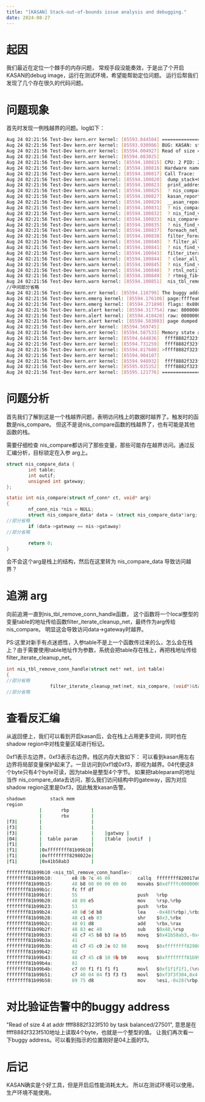 ```yaml
---
title: "[KASAN] Stack-out-of-bounds issue analysis and debugging."
date: 2024-08-27
---
```


# 起因

我们最近在定位一个棘手的内存问题， 常规手段没能奏效，于是出了个开启KASAN的debug image，运行在测试环境，希望能帮助定位问题。
运行后帮我们发现了几个存在很久的代码问题。

# 问题现象
首先时发现一例栈越界的问题。log如下：

```bash
Aug 24 02:21:56 Test-Dev kern.err kernel: [85593.844504] ==================================================================
Aug 24 02:21:56 Test-Dev kern.err kernel: [85593.930986] BUG: KASAN: stack-out-of-bounds in nis_compare+0x2db/0x360
Aug 24 02:21:56 Test-Dev kern.err kernel: [85594.004927] Read of size 4 at addr ffff8882f323f510 by task balanced/27501
Aug 24 02:21:56 Test-Dev kern.err kernel: [85594.083025]
Aug 24 02:21:56 Test-Dev kern.warn kernel: [85594.100815] CPU: 2 PID: 27501 Comm: balanced Tainted: G           O    4.14 #12
Aug 24 02:21:56 Test-Dev kern.warn kernel: [85594.100816] Hardware name: GIGABYTE MN32-EC1-F5/MN32-EC1-F5, BIOS F03 06/04/2019
Aug 24 02:21:56 Test-Dev kern.warn kernel: [85594.100817] Call Trace:
Aug 24 02:21:56 Test-Dev kern.warn kernel: [85594.100820]  dump_stack+0x57/0x6d
Aug 24 02:21:56 Test-Dev kern.warn kernel: [85594.100823]  print_address_description+0x74/0x238
Aug 24 02:21:56 Test-Dev kern.warn kernel: [85594.100825]  ? nis_compare+0x2db/0x360
Aug 24 02:21:56 Test-Dev kern.warn kernel: [85594.100827]  kasan_report_error.cold+0x8a/0x1cd
Aug 24 02:21:56 Test-Dev kern.warn kernel: [85594.100829]  __asan_report_load4_noabort+0x70/0x80
Aug 24 02:21:56 Test-Dev kern.warn kernel: [85594.100831]  ? nis_compare+0x2db/0x360
Aug 24 02:21:56 Test-Dev kern.warn kernel: [85594.100832]  ? nis_find_via_gw+0x180/0x180
Aug 24 02:21:56 Test-Dev kern.warn kernel: [85594.100833]  nis_compare+0x2db/0x360
Aug 24 02:21:56 Test-Dev kern.warn kernel: [85594.100835]  ? nis_find_via_gw+0x180/0x180
Aug 24 02:21:56 Test-Dev kern.warn kernel: [85594.100837]  foreach_net_only+0xab/0x100
Aug 24 02:21:56 Test-Dev kern.warn kernel: [85594.100838]  filter_foreachate_cleanup+0x179/0x270
Aug 24 02:21:56 Test-Dev kern.warn kernel: [85594.100840]  ? filter_alloc_hashtable+0x130/0x130
Aug 24 02:21:56 Test-Dev kern.warn kernel: [85594.100841]  ? nis_find_via_gw+0x180/0x180
Aug 24 02:21:56 Test-Dev kern.warn kernel: [85594.100843]  filter_iterate_cleanup_net+0xb6/0x110
Aug 24 02:21:56 Test-Dev kern.warn kernel: [85594.100844]  ? clear_all_conntrack_timeout+0xd0/0xd0
Aug 24 02:21:56 Test-Dev kern.warn kernel: [85594.100845]  ? nis_find_via_gw+0x180/0x180
Aug 24 02:21:56 Test-Dev kern.warn kernel: [85594.100848]  ? rtnl_notify+0x8e/0xe0
Aug 24 02:21:56 Test-Dev kern.warn kernel: [85594.100849]  ? rtmsg_fib+0x232/0x490
Aug 24 02:21:56 Test-Dev kern.warn kernel: [85594.100851]  nis_tbl_remove_conn_handle+0x88/0x90
//中间部分省略
Aug 24 02:21:56 Test-Dev kern.err kernel: [85594.118799] The buggy address belongs to the page:
Aug 24 02:21:56 Test-Dev kern.emerg kernel: [85594.176106] page:ffffea000bcc8fc0 count:0 mapcount:0 mapping:          (null) index:0x0
Aug 24 02:21:56 Test-Dev kern.emerg kernel: [85594.271890] flags: 0x8000000000000000()
Aug 24 02:21:56 Test-Dev kern.alert kernel: [85594.317754] raw: 8000000000000000 0000000000000000 0000000000000000 00000000ffffffff
Aug 24 02:21:56 Test-Dev kern.alert kernel: [85594.410420] raw: 0000000000000000 0000000100000001 ffff88842d003180 0000000000000000
Aug 24 02:21:56 Test-Dev kern.alert kernel: [85594.503083] page dumped because: kasan: bad access detected
Aug 24 02:21:56 Test-Dev kern.err kernel: [85594.569745]
Aug 24 02:21:56 Test-Dev kern.err kernel: [85594.587533] Memory state around the buggy address:
Aug 24 02:21:56 Test-Dev kern.err kernel: [85594.644836]  ffff8882f323f400: 00 00 00 00 00 00 00 00 00 00 00 f1 f1 f1 f1 00
Aug 24 02:21:56 Test-Dev kern.err kernel: [85594.731259]  ffff8882f323f480: 00 00 f3 f3 f3 f3 f3 00 00 00 00 00 00 f1 f1 f1
Aug 24 02:21:56 Test-Dev kern.err kernel: [85594.817680] >ffff8882f323f500: f1 04 f3 f3 f3 00 00 00 00 00 00 00 00 00 00 00
Aug 24 02:21:56 Test-Dev kern.err kernel: [85594.904107]                          ^
Aug 24 02:21:56 Test-Dev kern.err kernel: [85594.948932]  ffff8882f323f580: 00 00 00 00 00 00 00 00 00 00 f1 f1 f1 f1 f1 f1
Aug 24 02:21:56 Test-Dev kern.err kernel: [85595.035352]  ffff8882f323f600: 00 00 00 00 00 f3 f3 f3 f3 f3 00 00 00 00 00 00
Aug 24 02:21:56 Test-Dev kern.err kernel: [85595.121776] ==================================================================
```

# 问题分析

首先我们了解到这是一个栈越界问题，表明访问栈上的数据时越界了。触发时的函数是nis_compare。
但这不是说nis_compare函数的栈越界了，也有可能是其他函数的栈。

需要仔细检查 nis_compare都访问了那些变量，那些可能存在越界访问。通过反汇编分析，目标锁定在入参 arg上。

```c
struct nis_compare_data {
        int table;
        int outif;
        unsigned int gateway;
};

static int nis_compare(struct nf_conn* ct, void* arg)
{       
        nf_conn_nis *nis = NULL; 
        struct nis_compare_data* data = (struct nis_compare_data*)arg;
//部分省略 
        if (data->gateway == nis->gataway)
//部分省略
        
        return 0;
}

```
会不会这个arg是栈上的结构，然后在这里转为 nis_compare_data 导致访问越界？

# 追溯 arg
向前追溯一直到nis_tbl_remove_conn_handle函数， 这个函数将一个local整型的变量table的地址传给函数filter_iterate_cleanup_net，最终作为arg传给nis_compare。
明显这会导致访问data->gateway时越界。

PS:这里对新手有点迷惑性，入参table不是上一个函数传过来的么，怎么会在栈上？由于需要使用table地址作为参数，系统会把table存在栈上，再把栈地址传给filter_iterate_cleanup_net。

```c
int nis_tbl_remove_conn_handle(struct net* net, int table)
{
//部分省略
                filter_iterate_cleanup_net(net, nis_compare, (void*)&table, 0, 0);
//部分省略
```

# 查看反汇编
从返回便上，我们可以看到开启kasan后，会在栈上占用更多空间，同时也在shadow region中对栈变量区域进行标记。

0xf1表示左边界，0xf3表示右边界。栈区内存大致如下：
可以看到kasan用左右边界将局部变量保护起来了。一旦访问到0xf1或0xf3，即视为越界。04代便这8个byte只有4个byte可读，因为table是整型4个字节。
如果把tableparam的地址当作 nis_compare_data去访问，那么我们访问结构中的gateway，因为对应shadow region这里是0xf3，因此触发kasan告警。

```bash
shadown    	    stack mem
region
			|       rbp        |
			|       rbx        |
|f3|		|                  |
|f3|		|                  |
|f3|		|                  |	|gatway	|
|04|		|  table param     |	|table	|outif	|
|f1|		|                  |
|f1|		|0xffffffff81b99b10|
|f1|		|0xffffffff8298022e|
|f1|		|0x41b58ab3        |
```

```c
ffffffff81b99b10 <nis_tbl_remove_conn_handle>:
ffffffff81b99b10:       e8 8b 7c 46 00          callq  ffffffff820017a0 <__fentry__>
ffffffff81b99b15:       48 b8 00 00 00 00 00    movabs $0xdffffc0000000000,%rax
ffffffff81b99b1c:       fc ff df
ffffffff81b99b1f:       55                      push   %rbp
ffffffff81b99b20:       48 89 e5                mov    %rsp,%rbp
ffffffff81b99b23:       53                      push   %rbx
ffffffff81b99b24:       48 8d 5d b8             lea    -0x48(%rbp),%rbx
ffffffff81b99b28:       48 c1 eb 03             shr    $0x3,%rbx
ffffffff81b99b2c:       48 01 d8                add    %rbx,%rax
ffffffff81b99b2f:       48 83 ec 40             sub    $0x40,%rsp
ffffffff81b99b33:       48 c7 45 b8 b3 8a b5    movq   $0x41b58ab3,-0x48(%rbp)
ffffffff81b99b3a:       41
ffffffff81b99b3b:       48 c7 45 c0 2e 02 98    movq   $0xffffffff8298022e,-0x40(%rbp)
ffffffff81b99b42:       82
ffffffff81b99b43:       48 c7 45 c8 10 9b b9    movq   $0xffffffff81b99b10,-0x38(%rbp)
ffffffff81b99b4a:       81
ffffffff81b99b4b:       c7 00 f1 f1 f1 f1       movl   $0xf1f1f1f1,(%rax)		//kasan magic
ffffffff81b99b51:       c7 40 04 04 f3 f3 f3    movl   $0xf3f3f304,0x4(%rax)	//kasan magic
ffffffff81b99b58:       89 75 d8                mov    %esi,-0x28(%rbp)			//table param

```


# 对比验证告警中的buggy address
"Read of size 4 at addr ffff8882f323f510 by task balanced/27501", 意思是在ffff8882f323f510地址上读取4个byte，也就是一个整型的值。
让我们再次看一下buggy address。可以看到指示的位置刚好是04上面的f3。

# 后记
KASAN确实是个好工具，但是开启后性能消耗太大。
所以在测试环境可以使用，生产环境不能使用。
